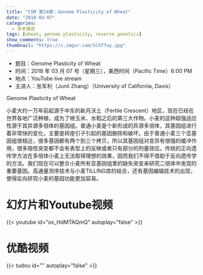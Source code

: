 ```yaml
---
title: "CGM 第24期：Genome Plasticity of Wheat"
date: "2018-03-07"
categories:
  - 学术报告
tags: [wheat, genome plasticity, reverse genetics]
show_comments: true
thumbnail: "https://i.imgur.com/5CXf7uy.jpg"
---
```


- 题目：Genome Plasticity of Wheat
- 时间：2018 年 03 月 07 号（星期三），美西时间（Pacific Time）6:00 PM
- 地点：YouTube live stream 
- 主讲人：张军利（Junli Zhang）（University of California, Davis）

Genome Plasticity of Wheat

小麦大约一万年前起源于中东的新月沃土（Fertile Crescent）地区，现在已经在世界各地广泛种植，成为了继玉米、水稻之后的第三大作物。小麦的这种超强适应性源于其异源多倍体的基因组。普通小麦是个新形成的异源多倍体，其基因组进行着非常快的变化，主要是转座引子引起的基因删除和破坏。由于普通小麦三个亚基因组很相近，很多基因都有两个到三个拷贝，所以其基因组对变异有很强的缓冲作用，很多隐性突变都不会有表型上的反映或者只有部分的剂量效应。传统的正向遗传学方法在多倍体小麦上无法取得理想的效果，因而我们不得不借助于反向遗传学的方法。我们现在可以整合小麦所有亚基因组里的缺失突变来研究二倍体中发现的重要基因。高通量测序技术与小麦TILLING库的结合，还有基因编辑技术的出现，使得反向研究小麦的基因功能更加容易。




# 幻灯片和Youtube视频

{{< youtube id="ox_HdMTAQmQ" autoplay="false" >}}


# 优酷视频

{{< tudou id="" autoplay="false" >}}


